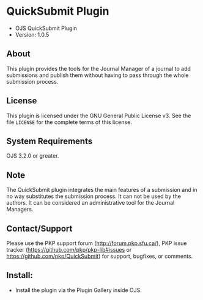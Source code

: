 # QuickSubmit Plugin

- OJS QuickSubmit Plugin
- Version: 1.0.5

About
-----
This plugin provides the tools for the Journal Manager of a journal to add submissions and publish them without having
to pass through the whole submission process. 

License
-------
This plugin is licensed under the GNU General Public License v3. See the file `LICENSE` for the complete terms of this license.

System Requirements
-------------------
OJS 3.2.0 or greater.

Note
----
The QuickSubmit plugin integrates the main features of a submission and in no way substitutes the submission process. It can not be used by the authors. It can be considered an administrative tool for the Journal Managers.


Contact/Support
---------------
Please use the PKP support forum (http://forum.pkp.sfu.ca/), PKP issue tracker (https://github.com/pkp/pkp-lib#issues or https://github.com/pkp/QuickSubmit) for support, bugfixes, or comments.

## Install:

 * Install the plugin via the Plugin Gallery inside OJS.
